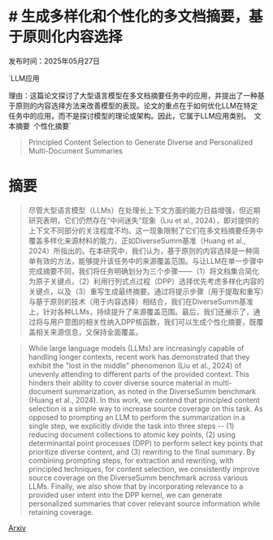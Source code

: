 # # 生成多样化和个性化的多文档摘要，基于原则化内容选择

发布时间：2025年05月27日

`LLM应用

理由：这篇论文探讨了大型语言模型在多文档摘要任务中的应用，并提出了一种基于原则的内容选择方法来改善模型的表现。论文的重点在于如何优化LLM在特定任务中的应用，而不是探讨模型的理论或架构。因此，它属于LLM应用类别。` `文本摘要` `个性化摘要`

> Principled Content Selection to Generate Diverse and Personalized Multi-Document Summaries

# 摘要

> 尽管大型语言模型（LLMs）在处理长上下文方面的能力日益增强，但近期研究表明，它们仍然存在“中间迷失”现象（Liu et al., 2024），即对提供的上下文不同部分的关注程度不均。这一现象限制了它们在多文档摘要任务中覆盖多样化来源材料的能力，正如DiverseSumm基准（Huang et al., 2024）所指出的。在本研究中，我们认为，基于原则的内容选择是一种简单有效的方法，能够提升该任务中的来源覆盖范围。与让LLM在单一步骤中完成摘要不同，我们将任务明确划分为三个步骤——（1）将文档集合简化为原子关键点，（2）利用行列式点过程（DPP）选择优先考虑多样化内容的关键点，以及（3）重写生成最终摘要。通过将提示步骤（用于提取和重写）与基于原则的技术（用于内容选择）相结合，我们在DiverseSumm基准上，针对各种LLMs，持续提升了来源覆盖范围。最后，我们还展示了，通过将与用户意图的相关性纳入DPP核函数，我们可以生成个性化摘要，既覆盖相关来源信息，又保持全面覆盖。

> While large language models (LLMs) are increasingly capable of handling longer contexts, recent work has demonstrated that they exhibit the "lost in the middle" phenomenon (Liu et al., 2024) of unevenly attending to different parts of the provided context. This hinders their ability to cover diverse source material in multi-document summarization, as noted in the DiverseSumm benchmark (Huang et al., 2024). In this work, we contend that principled content selection is a simple way to increase source coverage on this task. As opposed to prompting an LLM to perform the summarization in a single step, we explicitly divide the task into three steps -- (1) reducing document collections to atomic key points, (2) using determinantal point processes (DPP) to perform select key points that prioritize diverse content, and (3) rewriting to the final summary. By combining prompting steps, for extraction and rewriting, with principled techniques, for content selection, we consistently improve source coverage on the DiverseSumm benchmark across various LLMs. Finally, we also show that by incorporating relevance to a provided user intent into the DPP kernel, we can generate personalized summaries that cover relevant source information while retaining coverage.

[Arxiv](https://arxiv.org/abs/2505.21859)